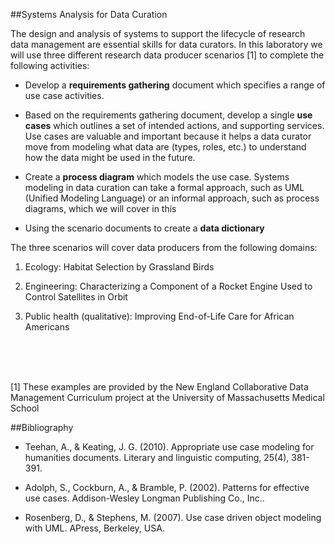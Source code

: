 ##Systems Analysis for Data Curation

The design and analysis of systems to support the lifecycle of research data management are essential skills for data curators. In this laboratory we will use three different research data producer scenarios [1] to complete the following activities:  

- Develop a **requirements gathering** document which specifies a range of use case activities. 

- Based on the requirements gathering document, develop a single **use cases** which outlines a set of intended actions, and supporting services. Use cases are valuable and important because it helps a data curator move from modeling what data are (types, roles, etc.) to understand how the data might be used in the future.

- Create a **process diagram** which models the use case. Systems modeling in data curation can take a formal approach, such as UML (Unified Modeling Language) or an informal approach, such as process diagrams, which we will cover in this 

- Using the scenario documents to create a **data dictionary**

The three scenarios will cover data producers from the following domains:

1. Ecology: Habitat Selection by Grassland Birds 

2. Engineering:  Characterizing a Component of a Rocket Engine Used to Control Satellites in Orbit

3. Public health (qualitative):  Improving End-of-Life Care for African Americans 

<br>
<br>
<br>

[1] These examples are provided by the New England Collaborative Data Management Curriculum project at the University of Massachusetts Medical School


##Bibliography

- Teehan, A., & Keating, J. G. (2010). Appropriate use case modeling for humanities documents. Literary and linguistic computing, 25(4), 381-391.

- Adolph, S., Cockburn, A., & Bramble, P. (2002). Patterns for effective use cases. Addison-Wesley Longman Publishing Co., Inc..

- Rosenberg, D., & Stephens, M. (2007). Use case driven object modeling with UML. APress, Berkeley, USA.